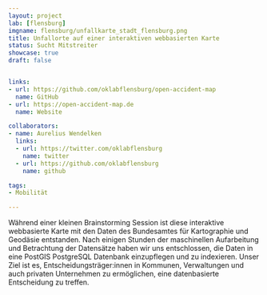 ```yaml
---
layout: project
lab: [flensburg]
imgname: flensburg/unfallkarte_stadt_flensburg.png
title: Unfallorte auf einer interaktiven webbasierten Karte
status: Sucht Mitstreiter
showcase: true
draft: false


links:
- url: https://github.com/oklabflensburg/open-accident-map
  name: GitHub
- url: https://open-accident-map.de
  name: Website

collaborators:
- name: Aurelius Wendelken
  links:
  - url: https://twitter.com/oklabflensburg
    name: twitter
  - url: https://github.com/oklabflensburg
    name: github

tags:
- Mobilität

---
```


Während einer kleinen Brainstorming Session ist diese interaktive webbasierte Karte mit den Daten des Bundesamtes für Kartographie und Geodäsie entstanden. Nach einigen Stunden der maschinellen Aufarbeitung und Betrachtung der Datensätze haben wir uns entschlossen, die Daten in eine PostGIS PostgreSQL Datenbank einzupflegen und zu indexieren. Unser Ziel ist es, Entscheidungsträger:innen in Kommunen, Verwaltungen und auch privaten Unternehmen zu ermöglichen, eine datenbasierte Entscheidung zu treffen.
